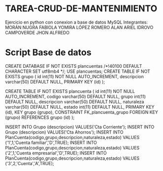 # TAREA-CRUD-DE-MANTENIMIENTO
Ejercicio en python con conexion a base de datos MySQL 
Integrantes:
MORÁN NUGRA FABIOLA YOMIRA
LÓPEZ ROMERO ALAN ARIEL
IDROVO CAMPOVERDE JHON ALFREDO
# Script Base de datos
CREATE DATABASE IF NOT EXISTS plancuentas /*!40100 DEFAULT CHARACTER SET utf8mb4 */;
USE plancuentas;
CREATE TABLE IF NOT EXISTS grupo (
  id int(11) NOT NULL AUTO_INCREMENT,
  descripcion varchar(50) DEFAULT NULL,
  PRIMARY KEY (id)
);

CREATE TABLE IF NOT EXISTS plancuenta (
  id int(11) NOT NULL AUTO_INCREMENT,
  codigo varchar(50) DEFAULT NULL,
  grupo int(11) DEFAULT NULL,
  descripcion varchar(50) DEFAULT NULL,
  naturaleza varchar(50) DEFAULT NULL,
  estado int(11) DEFAULT NULL,
  PRIMARY KEY (id),
  KEY grupo (grupo),
  CONSTRAINT FK_plancuenta_grupo FOREIGN KEY (grupo) REFERENCES grupo (id)
);

INSERT INTO Grupo (descripcion) VALUES('Cta Corriente'); 
INSERT INTO Grupo (descripcion) VALUES('Cta Ahorros'); 
INSERT INTO PlanCuenta(codigo,grupo,descripcion,naturaleza,estado) VALUES ('1',1,'Cuenta familiar','D',TRUE);
INSERT INTO PlanCuenta(codigo,grupo,descripcion,naturaleza,estado) VALUES ('2',1,'Cuenta empresarial','D',TRUE); 
INSERT INTO PlanCuenta(codigo,grupo,descripcion,naturaleza,estado) VALUES ('3',2,'Cuenta','A',TRUE);
